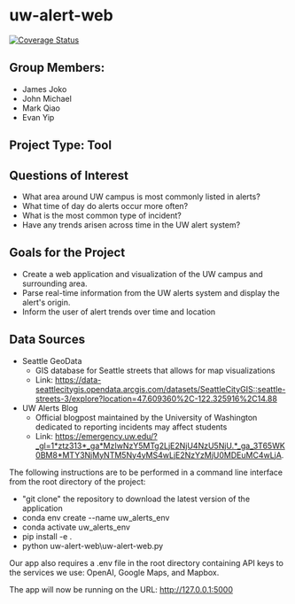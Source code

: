 # uw-alert-web
[![Coverage Status](https://coveralls.io/repos/github/evanyfyip/uw-alert-web/badge.svg?branch=main)](https://coveralls.io/github/evanyfyip/uw-alert-web?branch=main)
## Group Members:
- James Joko
- John Michael
- Mark Qiao
- Evan Yip

## Project Type: Tool

## Questions of Interest
- What area around UW campus is most commonly listed in alerts?
- What time of day do alerts occur more often?
- What is the most common type of incident?
- Have any trends arisen across time in the UW alert system?

## Goals for the Project
- Create a web application and visualization of the UW campus and surrounding area.
- Parse real-time information from the UW alerts system and display the alert's origin.
- Inform the user of alert trends over time and location

## Data Sources
- Seattle GeoData
  - GIS database for Seattle streets that allows for map visualizations
  - Link: https://data-seattlecitygis.opendata.arcgis.com/datasets/SeattleCityGIS::seattle-streets-3/explore?location=47.609360%2C-122.325916%2C14.88
- UW Alerts Blog
  - Official blogpost maintained by the University of Washington dedicated to reporting incidents may affect students
  - Link: https://emergency.uw.edu/?_gl=1*ztz313*_ga*MzIwNzY5MTg2LjE2NjU4NzU5NjU.*_ga_3T65WK0BM8*MTY3NjMyNTM5Ny4yMS4wLjE2NzYzMjU0MDEuMC4wLjA.

The following instructions are to be performed in a command line interface from the root directory of the project: 
- "git clone" the repository to download the latest version of the application
- conda env create --name uw_alerts_env
- conda activate uw_alerts_env
- pip install -e .
- python uw-alert-web\uw-alert-web.py

Our app also requires a .env file in the root directory containing API keys to the services we use: OpenAI, Google Maps, and Mapbox.

The app will now be running on the URL: http://127.0.0.1:5000
